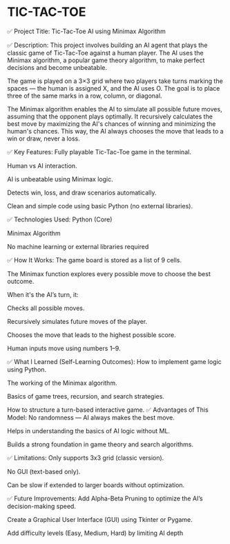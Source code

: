 # TIC-TAC-TOE
✅ Project Title:
Tic-Tac-Toe AI using Minimax Algorithm

✅ Description:
This project involves building an AI agent that plays the classic game of Tic-Tac-Toe against a human player. The AI uses the Minimax algorithm, a popular game theory algorithm, to make perfect decisions and become unbeatable.

The game is played on a 3×3 grid where two players take turns marking the spaces — the human is assigned X, and the AI uses O. The goal is to place three of the same marks in a row, column, or diagonal.

The Minimax algorithm enables the AI to simulate all possible future moves, assuming that the opponent plays optimally. It recursively calculates the best move by maximizing the AI's chances of winning and minimizing the human's chances. This way, the AI always chooses the move that leads to a win or draw, never a loss.

✅ Key Features:
Fully playable Tic-Tac-Toe game in the terminal.

Human vs AI interaction.

AI is unbeatable using Minimax logic.

Detects win, loss, and draw scenarios automatically.

Clean and simple code using basic Python (no external libraries).

✅ Technologies Used:
Python (Core)

Minimax Algorithm

No machine learning or external libraries required

✅ How It Works:
The game board is stored as a list of 9 cells.

The Minimax function explores every possible move to choose the best outcome.

When it's the AI’s turn, it:

Checks all possible moves.

Recursively simulates future moves of the player.

Chooses the move that leads to the highest possible score.

Human inputs move using numbers 1–9.

✅ What I Learned (Self-Learning Outcomes):
How to implement game logic using Python.

The working of the Minimax algorithm.

Basics of game trees, recursion, and search strategies.

How to structure a turn-based interactive game.
✅ Advantages of This Model:
No randomness — AI always makes the best move.

Helps in understanding the basics of AI logic without ML.

Builds a strong foundation in game theory and search algorithms.

✅ Limitations:
Only supports 3x3 grid (classic version).

No GUI (text-based only).

Can be slow if extended to larger boards without optimization.

✅ Future Improvements:
Add Alpha-Beta Pruning to optimize the AI’s decision-making speed.

Create a Graphical User Interface (GUI) using Tkinter or Pygame.

Add difficulty levels (Easy, Medium, Hard) by limiting AI depth
